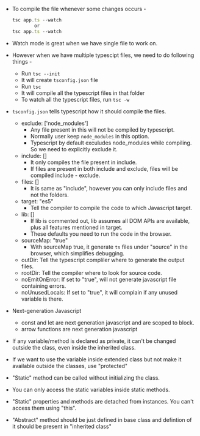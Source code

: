 - To compile the file whenever some changes occurs - 
    ```js
    tsc app.ts --watch
            or
    tsc app.ts --watch
    ```
- Watch mode is great when we have single file to work on.
- However when we have multiple typescipt files, we need to do following things - 
    - Run `tsc --init`
    - It will create `tsconfig.json` file 
    - Run `tsc` 
    - It will compile all the typescript files in that folder
    - To watch all the typescript files, run `tsc -w`
- `tsconfig.json` tells typescript how it should compile the files.
    
    - exclude: ['node_modules'] 
        - Any file present in this will not be compiled by typescript. 
        - Normally user keep `node_modules` in this option.
        - Typescript by default exculudes node_modules while compiling. So we need to explicitly exclude it.
    - include: []
        - It only compiles the file present in include.
        - If files are present in both include and exclude, files will be compiled include - exclude.
    - files: [] 
        - It is same as "include", however you can only include files and not the folders.
    - target: "es5" 
        - Tell the compiler to compile the code to which Javascript target.
    - lib: [] 
        - If lib is commented out, lib assumes all DOM APIs are available, plus all features mentioned in target.
        - These defaults you need to run the code in the browser.  
    - sourceMap: "true" 
        - With sourceMap true, it generate `ts` files under "source" in the browser, which simplifies debugging.
    - outDir: Tell the typescript compliler where to generate the output files.
    - rootDir: Tell the compiler where to look for source code.
    - noEmitOnError: If set to "true", will not generate javascript file containing errors.
    - noUnusedLocals: If set to "true", it will complain if any unused variable is there.

- Next-generation Javascript
    - const and let are next generation javascript and are scoped to block. 
    - arrow functions are next generation javascript

- If any variable/method is declared as private, it can't be changed outside the class, even inside the inherited class.
- If we want to use the variable inside extended class but not make it available outside the classes, use "protected"
- "Static" method can be called without initializing the class.
- You can only access the static variables inside static methods.
- "Static" properties and methods are detached from instances. You can't access them using "this".
- "Abstract" method should be just defined in base class and defintion of it should be present in "inherited class"